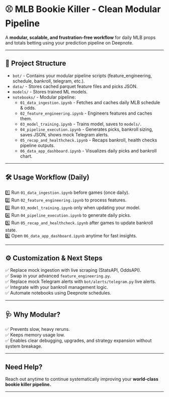 
# ⚾ MLB Bookie Killer - Clean Modular Pipeline

A **modular, scalable, and frustration-free workflow** for daily MLB props and totals betting using your prediction pipeline on Deepnote.

---

## 📂 Project Structure

- `bot/` - Contains your modular pipeline scripts (feature_engineering, schedule, bankroll, telegram, etc.).
- `data/` - Stores cached parquet feature files and picks JSON.
- `models/` - Stores trained ML models.
- `notebooks/` - Modular pipeline:
  - `01_data_ingestion.ipynb` - Fetches and caches daily MLB schedule & odds.
  - `02_feature_engineering.ipynb` - Engineers features and caches them.
  - `03_model_training.ipynb` - Trains model, saves to `models/`.
  - `04_pipeline_execution.ipynb` - Generates picks, bankroll sizing, saves JSON, shows mock Telegram alerts.
  - `05_recap_and_healthcheck.ipynb` - Recaps bankroll, health checks pipeline outputs.
  - `06_data_app_dashboard.ipynb` - Visualizes daily picks and bankroll chart.

---

## 🛠️ Usage Workflow (Daily)

1️⃣ Run `01_data_ingestion.ipynb` before games (once daily).  
2️⃣ Run `02_feature_engineering.ipynb` to process features.  
3️⃣ Run `03_model_training.ipynb` only when updating your model.  
4️⃣ Run `04_pipeline_execution.ipynb` to generate daily picks.  
5️⃣ Run `05_recap_and_healthcheck.ipynb` after games to update bankroll state.  
6️⃣ Open `06_data_app_dashboard.ipynb` anytime for fast insights.

---

## ⚙️ Customization & Next Steps

✅ Replace mock ingestion with live scraping (StatsAPI, OddsAPI).  
✅ Swap in your advanced `feature_engineering.py`.  
✅ Replace mock Telegram alerts with `bot/alerts/telegram.py` live alerts.  
✅ Integrate with your bankroll management logic.  
✅ Automate notebooks using Deepnote schedules.

---

## 🩺 Why Modular?

✅ Prevents slow, heavy reruns.  
✅ Keeps memory usage low.  
✅ Enables clear debugging, upgrades, and strategy expansion without system breakage.

---

## Need Help?

Reach out anytime to continue systematically improving your **world-class bookie killer pipeline.**

---
